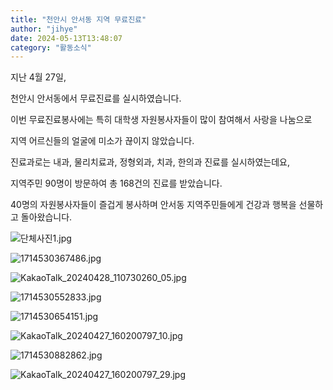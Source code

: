 ```yaml
---
title: "천안시 안서동 지역 무료진료"
author: "jihye"
date: 2024-05-13T13:48:07
category: "활동소식"
---
```


지난 4월 27일,

천안시 안서동에서 무료진료를 실시하였습니다.

이번 무료진료봉사에는 특히 대학생 자원봉사자들이 많이 참여해서 사랑을 나눔으로

지역 어르신들의 얼굴에 미소가 끊이지 않았습니다.

진료과로는 내과, 물리치료과, 정형외과, 치과, 한의과 진료를 실시하였는데요,

지역주민 90명이 방문하여 총 168건의 진료를 받았습니다.

40명의 자원봉사자들이 즐겁게 봉사하며 안서동 지역주민들에게 건강과 행복을 선물하고 돌아왔습니다.

![단체사진1.jpg](/files/attach/images/2318/133/035/2f8c6bf7697f05d427bb71369afe4582.jpg)

![1714530367486.jpg](/files/attach/images/2318/133/035/6624749d7d891c5507948b6be0af8324.jpg)

![KakaoTalk_20240428_110730260_05.jpg](/files/attach/images/2318/133/035/8a1f1574085c41af7918c0a5848078a7.jpg)

![1714530552833.jpg](/files/attach/images/2318/133/035/678d27b2b0645d30980c1aa44f0be925.jpg)

![1714530654151.jpg](/files/attach/images/2318/133/035/4319300f7f48cf12f921bbf8c07a4683.jpg)

![KakaoTalk_20240427_160200797_10.jpg](/files/attach/images/2318/133/035/8bd291038aac5d19fc4edc9b69bd2488.jpg)

![1714530882862.jpg](/files/attach/images/2318/133/035/fce5a93803d2efe9aeaa5019e3e2ad1d.jpg)

![KakaoTalk_20240427_160200797_29.jpg](/files/attach/images/2318/133/035/742fcdc74e66f3d4553cf18b63c73fee.jpg)

